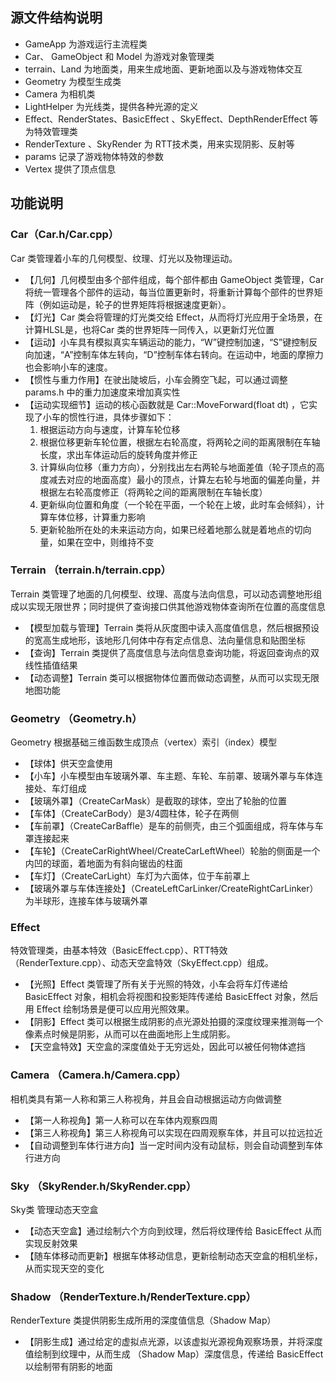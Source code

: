## 源文件结构说明

* GameApp 为游戏运行主流程类
* Car、 GameObject 和 Model 为游戏对象管理类
* terrain、Land 为地面类，用来生成地面、更新地面以及与游戏物体交互
* Geometry 为模型生成类
* Camera 为相机类
* LightHelper 为光线类，提供各种光源的定义
* Effect、RenderStates、BasicEffect 、SkyEffect、DepthRenderEffect 等为特效管理类
* RenderTexture 、SkyRender 为 RTT技术类，用来实现阴影、反射等
* params 记录了游戏物体特效的参数
* Vertex 提供了顶点信息

## 功能说明

### Car（Car.h/Car.cpp）

Car 类管理着小车的几何模型、纹理、灯光以及物理运动。

* 【几何】几何模型由多个部件组成，每个部件都由 GameObject 类管理，Car 将统一管理各个部件的运动，每当位置更新时，将重新计算每个部件的世界矩阵（例如运动是，轮子的世界矩阵将根据速度更新）。
* 【灯光】Car 类会将管理的灯光类交给 Effect，从而将灯光应用于全场景，在计算HLSL是，也将Car 类的世界矩阵一同传入，以更新灯光位置
* 【运动】小车具有模拟真实车辆运动的能力，“W”键控制加速，“S”键控制反向加速，“A”控制车体左转向，“D”控制车体右转向。在运动中，地面的摩擦力也会影响小车的速度。
* 【惯性与重力作用】在驶出陡坡后，小车会腾空飞起，可以通过调整 params.h 中的重力加速度来增加真实性
* 【运动实现细节】运动的核心函数就是 Car::MoveForward(float dt) ，它实现了小车的惯性行进，具体步骤如下：
  1. 根据运动方向与速度，计算车轮位移
  2. 根据位移更新车轮位置，根据左右轮高度，将两轮之间的距离限制在车轴长度，求出车体运动后的旋转角度并修正
  3. 计算纵向位移（重力方向），分别找出左右两轮与地面差值（轮子顶点的高度减去对应的地面高度）最小的顶点，计算左右轮与地面的偏差向量，并根据左右轮高度修正（将两轮之间的距离限制在车轴长度）
  4. 更新纵向位置和角度（一个轮在平面，一个轮在上坡，此时车会倾斜），计算车体位移，计算重力影响
  5. 更新轮胎所在处的未来运动方向，如果已经着地那么就是着地点的切向量，如果在空中，则维持不变

### Terrain （terrain.h/terrain.cpp）

Terrain 类管理了地面的几何模型、纹理、高度与法向信息，可以动态调整地形组成以实现无限世界；同时提供了查询接口供其他游戏物体查询所在位置的高度信息

* 【模型加载与管理】Terrain 类将从灰度图中读入高度值信息，然后根据预设的宽高生成地形，该地形几何体中存有定点信息、法向量信息和贴图坐标
* 【查询】Terrain 类提供了高度信息与法向信息查询功能，将返回查询点的双线性插值结果
* 【动态调整】Terrain 类可以根据物体位置而做动态调整，从而可以实现无限地图功能

### Geometry （Geometry.h）

Geometry 根据基础三维函数生成顶点（vertex）索引（index）模型

* 【球体】供天空盒使用
* 【小车】小车模型由车玻璃外罩、车主题、车轮、车前罩、玻璃外罩与车体连接处、车灯组成
* 【玻璃外罩】（CreateCarMask）是截取的球体，空出了轮胎的位置
* 【车体】（CreateCarBody）是3/4圆柱体，轮子在两侧
* 【车前罩】（CreateCarBaffle）是车的前侧壳，由三个弧面组成，将车体与车罩连接起来
* 【车轮】（CreateCarRightWheel/CreateCarLeftWheel）轮胎的侧面是一个内凹的球面，着地面为有斜向锯齿的柱面
* 【车灯】（CreateCarLight）车灯为六面体，位于车前罩上
* 【玻璃外罩与车体连接处】（CreateLeftCarLinker/CreateRightCarLinker）为半球形，连接车体与玻璃外罩

### Effect 

特效管理类，由基本特效（BasicEffect.cpp）、RTT特效（RenderTexture.cpp）、动态天空盒特效（SkyEffect.cpp）组成。

* 【光照】Effect 类管理了所有关于光照的特效，小车会将车灯传递给 BasicEffect 对象，相机会将视图和投影矩阵传递给 BasicEffect 对象，然后用 Effect 绘制场景是便可以应用光照效果。
* 【阴影】Effect 类可以根据生成阴影的点光源处拍摄的深度纹理来推测每一个像素点时候是阴影，从而可以在曲面地形上生成阴影。
* 【天空盒特效】天空盒的深度值处于无穷远处，因此可以被任何物体遮挡

### Camera （Camera.h/Camera.cpp）

相机类具有第一人称和第三人称视角，并且会自动根据运动方向做调整

* 【第一人称视角】第一人称可以在车体内观察四周
* 【第三人称视角】第三人称视角可以实现在四周观察车体，并且可以拉远拉近
* 【自动调整到车体行进方向】当一定时间内没有动鼠标，则会自动调整到车体行进方向

### Sky （SkyRender.h/SkyRender.cpp）

Sky类 管理动态天空盒

* 【动态天空盒】通过绘制六个方向到纹理，然后将纹理传给 BasicEffect 从而实现反射效果
* 【随车体移动而更新】根据车体移动信息，更新绘制动态天空盒的相机坐标，从而实现天空的变化

### Shadow （RenderTexture.h/RenderTexture.cpp）

RenderTexture 类提供阴影生成所用的深度值信息（Shadow Map）

* 【阴影生成】通过给定的虚拟点光源，以该虚拟光源视角观察场景，并将深度值绘制到纹理中，从而生成 （Shadow Map）深度信息，传递给 BasicEffect 以绘制带有阴影的地面





